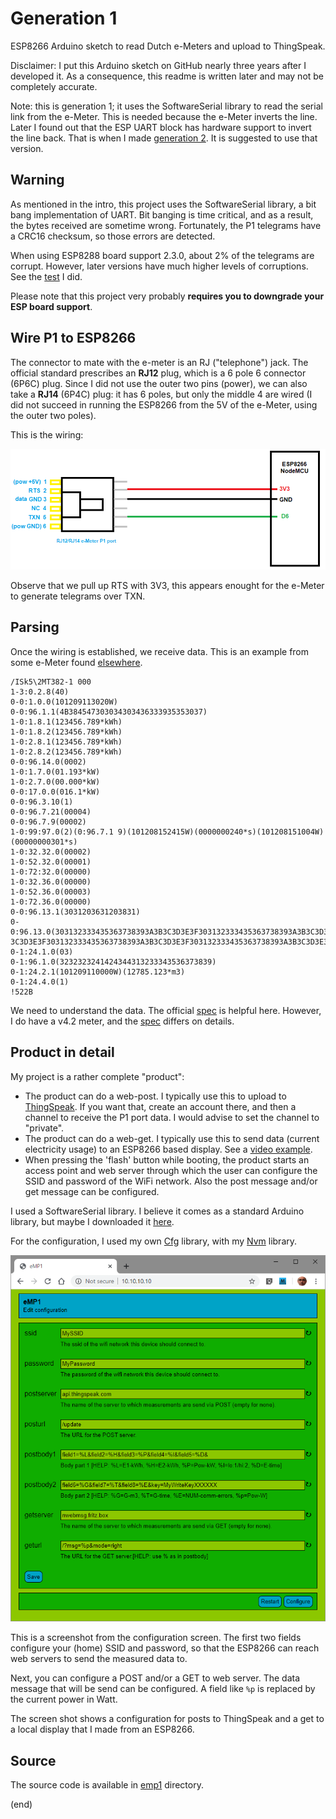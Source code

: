 # Generation 1

ESP8266 Arduino sketch to read Dutch e-Meters and upload to ThingSpeak.

Disclaimer: I put this Arduino sketch on GitHub nearly three years after I developed it. 
As a consequence, this readme is written later and may not be completely accurate.

Note: this is generation 1; it uses the SoftwareSerial library to read the serial link
from the e-Meter. This is needed because the e-Meter inverts the line. 
Later I found out that the ESP UART block has hardware support to invert the line back. 
That is when I made [generation 2](../gen2). It is suggested to use that version.


## Warning

As mentioned in the intro, this project uses the SoftwareSerial library, a bit bang implementation of UART.
Bit banging is time critical, and as a result, the bytes received are sometime wrong.
Fortunately, the P1 telegrams have a CRC16 checksum, so those errors are detected.

When using ESP8288 board support 2.3.0, about 2% of the telegrams are corrupt.
However, later versions have much higher levels of corruptions.
See the [test](testswser.md) I did.

Please note that this project very probably 
**requires you to downgrade your ESP board support**.


##  Wire P1 to ESP8266

The connector to mate with the e-meter is an RJ ("telephone") jack. 
The official standard prescribes an **RJ12**	plug, which is a 6 pole 6 connector (6P6C) plug.
Since I did not use the outer two pins (power), we can also take a **RJ14** (6P4C) plug: it has 6 poles, 
but only the middle 4 are wired (I did not succeed in running the ESP8266 from the 5V of the e-Meter, using the outer two poles).

This is the wiring:

![Wiring](connection.png)

Observe that we pull up RTS with 3V3, this appears enought for the e-Meter to generate
telegrams over TXN.


## Parsing
Once the wiring is established, we receive data.
This is an example from some e-Meter found [elsewhere](http://domoticx.com/p1-poort-slimme-meter-hardware/).

```
/ISk5\2MT382-1 000
1-3:0.2.8(40)
0-0:1.0.0(101209113020W)
0-0:96.1.1(4B384547303034303436333935353037)
1-0:1.8.1(123456.789*kWh)
1-0:1.8.2(123456.789*kWh)
1-0:2.8.1(123456.789*kWh)
1-0:2.8.2(123456.789*kWh)
0-0:96.14.0(0002)
1-0:1.7.0(01.193*kW)
1-0:2.7.0(00.000*kW)
0-0:17.0.0(016.1*kW)
0-0:96.3.10(1)
0-0:96.7.21(00004)
0-0:96.7.9(00002)
1-0:99:97.0(2)(0:96.7.1 9)(101208152415W)(0000000240*s)(101208151004W)(00000000301*s)
1-0:32.32.0(00002)
1-0:52.32.0(00001)
1-0:72:32.0(00000)
1-0:32.36.0(00000)
1-0:52.36.0(00003)
1-0:72.36.0(00000)
0-0:96.13.1(3031203631203831)
0-0:96.13.0(303132333435363738393A3B3C3D3E3F303132333435363738393A3B3C3D3E3F303132333435363738393A3B
3C3D3E3F303132333435363738393A3B3C3D3E3F303132333435363738393A3B3C3D3E3F)
0-1:24.1.0(03)
0-1:96.1.0(3232323241424344313233343536373839)
0-1:24.2.1(101209110000W)(12785.123*m3)
0-1:24.4.0(1)
!522B
```

We need to understand the data.
The official [spec](https://www.netbeheernederland.nl/_upload/Files/Slimme_meter_15_a727fce1f1.pdf) is helpful here.
However, I do have a v4.2 meter, and the [spec](https://www.netbeheernederland.nl/_upload/Files/Slimme_meter_15_32ffe3cc38.pdf) differs on details.


## Product in detail
My project is a rather complete "product":
 - The product can do a web-post.
   I typically use this to upload to [ThingSpeak](https://thingspeak.com/).
   If you want that, create an account there, and then a channel to receive the P1 port data. 
   I would advise to set the channel to "private".
 - The product can do a web-get.
   I typically use this to send data (current electricity usage) to an ESP8266 based display.
   See a [video example](https://youtu.be/ZBvKilhE66w).
 - When pressing the 'flash' button while booting, the product starts an access point and web server through which
   the user can configure the SSID and password of the WiFi network. Also the post message and/or get message
   can be configured.

I used a SoftwareSerial library. I believe it comes as a standard Arduino library, but maybe I downloaded it 
[here](https://github.com/plerup/espsoftwareserial/blob/master/src/SoftwareSerial.h). 

For the configuration, I used my own [Cfg](https://github.com/maarten-pennings/Cfg) library,
with my [Nvm](https://github.com/maarten-pennings/Nvm) library.

![Web configuration](webcfg.png)

This is a screenshot from the configuration screen.
The first two fields configure your (home) SSID and password,
so that the ESP8266 can reach web servers to send the measured data to.

Next, you can configure a POST and/or a GET to web server.
The  data message that will be send can be configured.
A field like `%p` is replaced by the current power in Watt.

The screen shot shows a configuration for posts to ThingSpeak and a get to a local display that I made from an ESP8266.


## Source

The source code is available in [emp1](emp1) directory.


(end)
